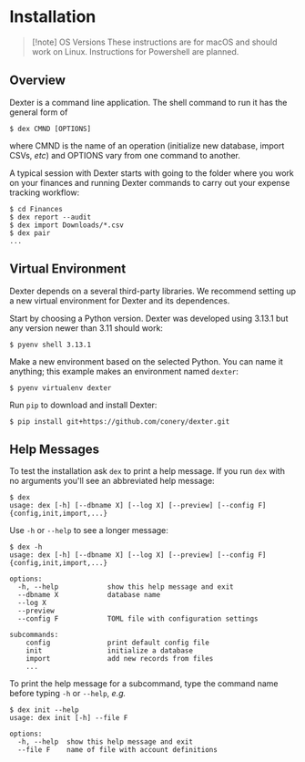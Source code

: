 # Installation

> [!note] OS Versions
> These instructions are for macOS and should work on Linux.
> Instructions for Powershell are planned.

## Overview

Dexter is a command line application.
The shell command to run it has the general form of
```shell
$ dex CMND [OPTIONS]
```
where CMND is the name of an operation (initialize new database, import CSVs, _etc_) and OPTIONS vary from one command to another.

A typical session with Dexter starts with going to the folder where you work on your finances and running Dexter commands to carry out your expense tracking workflow:
```shell
$ cd Finances
$ dex report --audit
$ dex import Downloads/*.csv
$ dex pair
...
```

## Virtual Environment

Dexter depends on a several third-party libraries.
We recommend setting up a new virtual environment for Dexter and its dependences.

Start by choosing a Python version.
Dexter was developed using 3.13.1 but any version newer than 3.11 should work:
```shell
$ pyenv shell 3.13.1
```

Make a new environment based on the selected Python.
You can name it anything; this example makes an environment named `dexter`:
```shell
$ pyenv virtualenv dexter
```

Run `pip` to download and install Dexter:
```shell
$ pip install git+https://github.com/conery/dexter.git
```

## Help Messages

To test the installation ask `dex` to print a help message.
If you run `dex` with no arguments you'll see an abbreviated help message:
```shell
$ dex
usage: dex [-h] [--dbname X] [--log X] [--preview] [--config F] {config,init,import,...}
```

Use `-h` or `--help` to see a longer message:
```shell
$ dex -h
usage: dex [-h] [--dbname X] [--log X] [--preview] [--config F] {config,init,import,...}

options:
  -h, --help            show this help message and exit
  --dbname X            database name
  --log X
  --preview
  --config F            TOML file with configuration settings

subcommands:
    config              print default config file
    init                initialize a database
    import              add new records from files
    ...
```

To print the help message for a subcommand, type the command name before typing `-h` or `--help`, _e.g._
```shell
$ dex init --help
usage: dex init [-h] --file F

options:
  -h, --help  show this help message and exit
  --file F    name of file with account definitions
```
